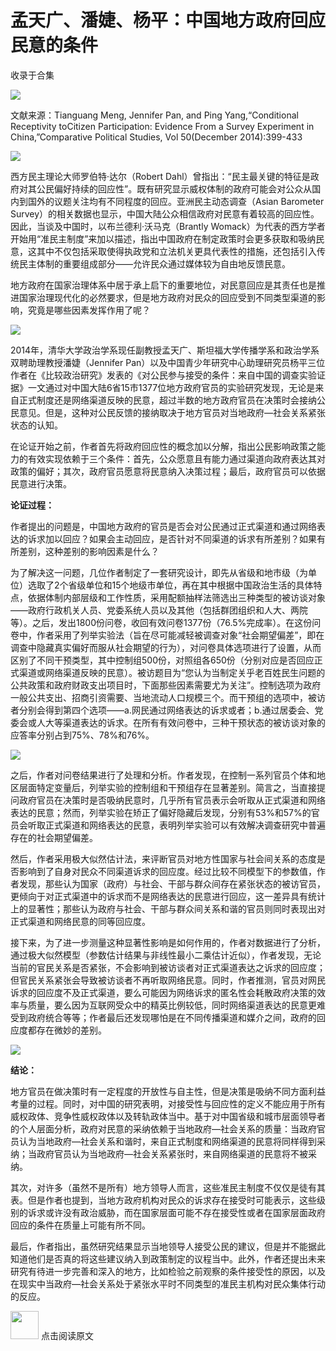 # 孟天广、潘婕、杨平：中国地方政府回应民意的条件


收录于合集

<img src='/images/678/2.gif' width='auto' />

  

文献来源：Tianguang Meng, Jennifer Pan, and Ping Yang,“Conditional Receptivity
toCitizen Participation: Evidence From a Survey Experiment in
China,”Comparative Political Studies, Vol 50(December 2014):399-433

<img src='/images/678/3.gif' width='auto' />

  

西方民主理论大师罗伯特·达尔（Robert
Dahl）曾指出：“民主最关键的特征是政府对其公民偏好持续的回应性”。既有研究显示威权体制的政府可能会对公众从国内到国外的议题关注均有不同程度的回应。亚洲民主动态调查（Asian
Barometer Survey）的相关数据也显示，中国大陆公众相信政府对民意有着较高的回应性。因此，当谈及中国时，以布兰德利·沃马克（Brantly
Womack）为代表的西方学者开始用“准民主制度”来加以描述，指出中国政府在制定政策时会更多获取和吸纳民意，这其中不仅包括采取使得执政党和立法机关更具代表性的措施，还包括引入传统民主体制的重要组成部分——允许民众通过媒体较为自由地反馈民意。

地方政府在国家治理体系中居于承上启下的重要地位，对民意回应是其责任也是推进国家治理现代化的必然要求，但是地方政府对民众的回应受到不同类型渠道的影响，究竟是哪些因素发挥作用了呢？

![](/images/678/4.png)

2014年，清华大学政治学系现任副教授孟天广、斯坦福大学传播学系和政治学系双聘助理教授潘婕（Jennifer
Pan）以及中国青少年研究中心助理研究员杨平三位作者在《比较政治研究》发表的《对公民参与接受的条件：来自中国的调查实验证据》一文通过对中国大陆6省15市1377位地方政府官员的实验研究发现，无论是来自正式制度还是网络渠道反映的民意，超过半数的地方政府官员在决策时会接纳公民意见。但是，这种对公民反馈的接纳取决于地方官员对当地政府—社会关系紧张状态的认知。

在论证开始之前，作者首先将政府回应性的概念加以分解，指出公民影响政策之能力的有效实现依赖于三个条件：首先，公众愿意且有能力通过渠道向政府表达其对政策的偏好；其次，政府官员愿意将民意纳入决策过程；最后，政府官员可以依据民意进行决策。

**论证过程：**

作者提出的问题是，中国地方政府的官员是否会对公民通过正式渠道和通过网络表达的诉求加以回应？如果会主动回应，是否针对不同渠道的诉求有所差别？如果有所差别，这种差别的影响因素是什么？

为了解决这一问题，几位作者制定了一套研究设计，即先从省级和地市级（为单位）选取了2个省级单位和15个地级市单位，再在其中根据中国政治生活的具体特点，依据体制内部层级和工作性质，采用配额抽样法筛选出三种类型的被访谈对象——政府行政机关人员、党委系统人员以及其他（包括群团组织和人大、两院等）。之后，发出1800份问卷，收回有效问卷1377份（76.5%完成率）。在这份问卷中，作者采用了列举实验法（旨在尽可能减轻被调查对象“社会期望偏差”，即在调查中隐藏真实偏好而服从社会期望的行为），对问卷具体选项进行了设置，从而区别了不同干预类型，其中控制组500份，对照组各650份（分别对应是否回应正式渠道或网络渠道反映的民意）。被访题目为“您认为当制定关乎老百姓民生问题的公共政策和政府财政支出项目时，下面那些因素需要尤为关注”。控制选项为政府一般公共支出、招商引资需要、当地流动人口规模三个。而干预组的选项中，被访者分别会得到第四个选项——a.网民通过网络表达的诉求或者；b.通过居委会、党委会或人大等渠道表达的诉求。在所有有效问卷中，三种干预状态的被访谈对象的应答率分别占到75%、78%和76%。

![](/images/678/5.jpeg)

之后，作者对问卷结果进行了处理和分析。作者发现，在控制一系列官员个体和地区层面特定变量后，列举实验的控制组和干预组存在显著差别。简言之，当直接提问政府官员在决策时是否吸纳民意时，几乎所有官员表示会听取从正式渠道和网络表达的民意；然而，列举实验在矫正了偏好隐藏后发现，分别有53%和57%的官员会听取正式渠道和网络表达的民意，表明列举实验可以有效解决调查研究中普遍存在的社会期望偏差。

然后，作者采用极大似然估计法，来评断官员对地方性国家与社会间关系的态度是否影响到了自身对民众不同渠道诉求的回应度。经过比较不同模型下的参数值，作者发现，那些认为国家（政府）与社会、干部与群众间存在紧张状态的被访官员，更倾向于对正式渠道中的诉求而不是网络表达的民意进行回应，这一差异具有统计上的显著性；那些认为政府与社会、干部与群众间关系和谐的官员则同时表现出对正式渠道和网络民意的同等回应度。

接下来，为了进一步测量这种显著性影响是如何作用的，作者对数据进行了分析，通过极大似然模型（参数估计结果与非线性最小二乘估计近似），作者发现，无论当前的官民关系是否紧张，不会影响到被访谈者对正式渠道表达之诉求的回应度；但官民关系紧张会导致被访谈者不再听取网络民意。同时，作者推测，官员对网民诉求的回应度不及正式渠道，要么可能因为网络诉求的匿名性会耗散政府决策的效率与质量，要么因为互联网受众中的精英比例较低，同时网络渠道表达的民意更难受到政府统合等等；作者最后还发现哪怕是在不同传播渠道和媒介之间，政府的回应度都存在微妙的差别。

![](/images/678/6.jpeg)

 **结论：**

地方官员在做决策时有一定程度的开放性与自主性，但是决策是吸纳不同方面利益考量的过程。同时，对中国的研究表明，对接受性与回应性的定义不能应用于所有威权政体、竞争性威权政体以及转轨政体当中。基于对中国省级和城市层面领导者的个人层面分析，政府对民意的采纳依赖于当地政府—社会关系的质量：当政府官员认为当地政府—社会关系和谐时，来自正式制度和网络渠道的民意将同样得到采纳；当政府官员认为当地政府—社会关系紧张时，来自网络渠道的民意将不被采纳。

其次，对许多（虽然不是所有）地方领导人而言，这些准民主制度不仅仅是徒有其表。但是作者也提到，当地方政府机构对民众的诉求存在接受时可能表示，这些级别的诉求或许没有政治威胁，而在国家层面可能不存在接受性或者在国家层面政府回应的条件在质量上可能有所不同。

最后，作者指出，虽然研究结果显示当地领导人接受公民的建议，但是并不能据此知道他们是否真的将这些建议纳入到政策制定的议程当中。此外，作者还提出未来研究有待进一步完善和深入的地方，比如检验之前观察的条件接受性的原因，以及在现实中当政府—社会关系处于紧张水平时不同类型的准民主机构对民众集体行动的反应。

<img src='/images/678/7.gif' width='45px' height='' /> 点击阅读原文

